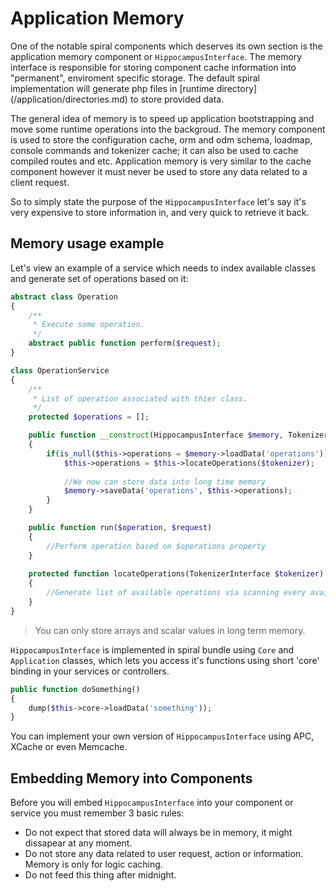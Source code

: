 # Application Memory
One of the notable spiral components which deserves its own section is the application memory component or `HippocampusInterface`. The memory interface is responsible
for storing component cache information into "permanent", enviroment specific storage. The default spiral implementation will generate php files in [runtime
directory] (/application/directories.md) to store provided data.

The general idea of memory is to speed up application bootstrapping and move some runtime operations into the backgroud. The memory component is used to store the configuration cache,
orm and odm schema, loadmap, console commands and tokenizer cache; it can also be used to cache compiled routes and etc. Application memory is very similar to the cache component however it must never be used to store any data related to a client request.

So to simply state the purpose of the `HippocampusInterface` let's say it's very expensive to store information in, and very quick to retrieve it back.

## Memory usage example
Let's view an example of a service which needs to index available classes and generate set of operations based on it:

```php
abstract class Operation 
{
    /**
     * Execute some operation.
     */
    abstract public function perform($request);
}

class OperationService 
{
    /**
     * List of operation associated with thier class.
     */
    protected $operations = [];

    public function __construct(HippocampusInterface $memory, TokenizerInterface $tokenizer)
    {
        if(is_null($this->operations = $memory->loadData('operations')) {
            $this->operations = $this->locateOperations($tokenizer);
            
            //We now can store data into long time memory
            $memory->saveData('operations', $this->operations); 
        }
    }

    public function run($operation, $request)
    {
        //Perform operation based on $operations property
    }
    
    protected function locateOperations(TokenizerInterface $tokenizer)
    {
        //Generate list of available operations via scanning every available class
    }
}
```

> You can only store arrays and scalar values in long term memory.

`HippocampusInterface` is implemented in spiral bundle using `Core` and `Application` classes, which lets you access it's functions using short 'core' binding in your services or controllers.

```php
public function doSomething()
{
    dump($this->core->loadData('something'));
}
```

You can implement your own version of `HippocampusInterface` using APC, XCache or even Memcache. 

## Embedding Memory into Components
Before you will embed `HippocampusInterface` into your component or service you must remember 3 basic rules:
* Do not expect that stored data will always be in memory, it might dissapear at any moment.
* Do not store any data related to user request, action or information. Memory is only for logic caching.
* Do not feed this thing after midnight.
